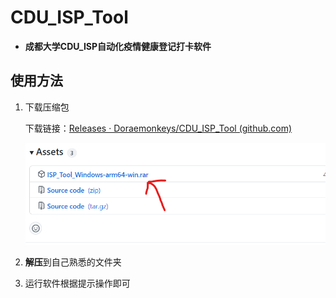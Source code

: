 # CDU_ISP_Tool
- **成都大学CDU_ISP自动化疫情健康登记打卡软件**





## 使用方法

1. 下载压缩包

    下载链接：[Releases · Doraemonkeys/CDU_ISP_Tool (github.com)](https://github.com/Doraemonkeys/CDU_ISP_Tool/releases)

   ![image-20220818030759502](https://raw.githubusercontent.com/Doraemonkeys/picture/master/image-20220818030759502.png)

2. **解压**到自己熟悉的文件夹

3. 运行软件根据提示操作即可

